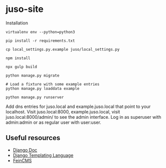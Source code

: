 # juso-site

Installation

```
virtualenv env --python=python3

pip install -r requirements.txt

cp local_settings.py.example juso/local_settings.py

npm install

npx gulp build

python manage.py migrate

# Load a fixture with some example entries
python manage.py loaddata example

python manage.py runserver

```

Add dns entries for juso.local and example.juso.local that point to your localhost.
Visit juso.local:8000, example.juso.local, visit juso.local:8000/admin/ to see the admin interface. Log in as superuser with admin:admin or as regular user with user:user.

## Useful resources

* [Django Doc](https://docs.djangoproject.com/en/3.0/)
* [Django Templating Language](https://docs.djangoproject.com/en/3.0/ref/templates/language/)
* [FeinCMS](https://feincms3.readthedocs.io/en/latest/)
